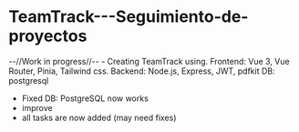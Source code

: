 # TeamTrack---Seguimiento-de-proyectos
--//Work in progress//-- - Creating TeamTrack using. Frontend: Vue 3, Vue Router, Pinia, Tailwind css. Backend: Node.js, Express, JWT, pdfkit DB: postgresql
- Fixed DB: PostgreSQL now works
- improve
- all tasks are now added (may need fixes)
